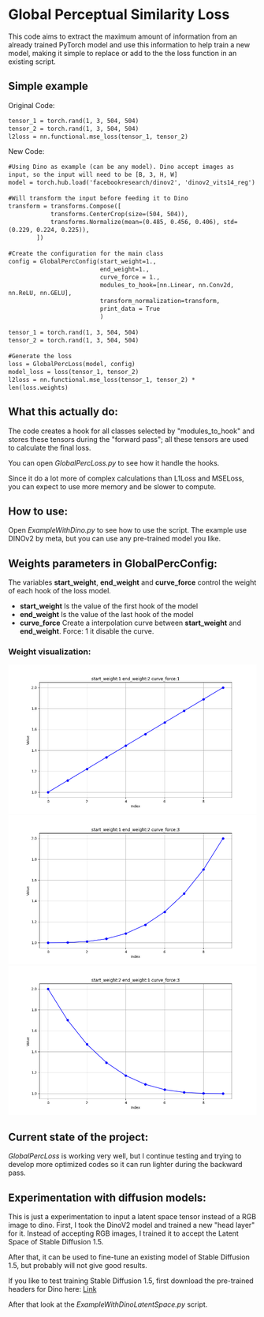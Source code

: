 # Global Perceptual Similarity Loss
This code aims to extract the maximum amount of information from an already trained PyTorch model and use this information to help train a new model, making it simple to replace or add to the the loss function in an existing script.

## Simple example
Original Code:
```
tensor_1 = torch.rand(1, 3, 504, 504)
tensor_2 = torch.rand(1, 3, 504, 504)
l2loss = nn.functional.mse_loss(tensor_1, tensor_2)
```
New Code:
```
#Using Dino as example (can be any model). Dino accept images as input, so the input will need to be [B, 3, H, W]
model = torch.hub.load('facebookresearch/dinov2', 'dinov2_vits14_reg')

#Will transform the input before feeding it to Dino
transform = transforms.Compose([
            transforms.CenterCrop(size=(504, 504)),
            transforms.Normalize(mean=(0.485, 0.456, 0.406), std=(0.229, 0.224, 0.225)), 
        ])

#Create the configuration for the main class
config = GlobalPercConfig(start_weight=1.,
                          end_weight=1.,
						  curve_force = 1.,
                          modules_to_hook=[nn.Linear, nn.Conv2d, nn.ReLU, nn.GELU],
                          transform_normalization=transform,
                          print_data = True
                          )

tensor_1 = torch.rand(1, 3, 504, 504)
tensor_2 = torch.rand(1, 3, 504, 504)

#Generate the loss
loss = GlobalPercLoss(model, config)
model_loss = loss(tensor_1, tensor_2)
l2loss = nn.functional.mse_loss(tensor_1, tensor_2) * len(loss.weights)
```

## What this actually do:
The code creates a hook for all classes selected by "modules_to_hook" and stores these tensors during the "forward pass"; all these tensors are used to calculate the final loss.

You can open *GlobalPercLoss.py* to see how it handle the hooks.

Since it do a lot more of complex calculations than L1Loss and MSELoss, you can expect to use more memory and be slower to compute.

## How to use:
Open *ExampleWithDino.py* to see how to use the script. The example use DINOv2 by meta, but you can use any pre-trained model you like.



## Weights parameters in GlobalPercConfig:
The variables **start_weight**, **end_weight** and **curve_force** control the weight of each hook of the loss model.
- **start_weight** Is the value of the first hook of the model
- **end_weight** Is the value of the last hook of the model
- **curve_force** Create a interpolation curve between **start_weight** and **end_weight**. Force: 1 it disable the curve.
### Weight visualization:
![Curve 1](/img/curves/1.png)
![Curve 2](/img/curves/2.png)
![Curve 3](/img/curves/3.png)



## Current state of the project:
*GlobalPercLoss* is working very well, but I continue testing and trying to develop more optimized codes so it can run lighter during the backward pass.


## Experimentation with diffusion models:
This is just a experimentation to input a latent space tensor instead of a RGB image to dino.
First, I took the DinoV2 model and trained a new "head layer" for it. Instead of accepting RGB images, I trained it to accept the Latent Space of Stable Diffusion 1.5.

After that, it can be used to fine-tune an existing model of Stable Diffusion 1.5, but probably will not give good results.

If you like to test training Stable Diffusion 1.5, first download the pre-trained headers for Dino here: [Link](https://drive.google.com/drive/folders/1qcSn9LFIJHeUedPXRAu5DOj5l2Ywxxcn?usp=sharing)

After that look at the *ExampleWithDinoLatentSpace.py* script.
